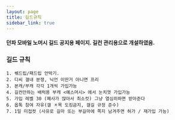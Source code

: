 ```yaml
---
layout: page
title: 길드규칙
sidebar_link: true
---
```

#### 던파 모바일 노머시 길드 공지용 페이지. 길컨 관리용으로 개설하였음.

### 길드 규칙
```
1. 쎆드립/패드립 안박기.
2. 디씨 갤내 분쟁, 닉언 이딴거 아니면 프리
3. 본캐/부캐 각각 1개씩 가입가능
4. 길컨안하는 배럭용 부캐 <예스머시> 에서 눈치껏 가입가능
5. 가입 레벨 30 (폐사가 많아서 최소컷) 그냥 열심히하면 받아준다
6. 옵톡 참여 자유(갤 ㅈ목 도킹금지, 갤길 규정 준수)
7. 1일 미접컷 (사유로 길마 또는 부길마에 쪽지 남겨주면 허가 / 재가입 가능)
```


<p class="message">
</p>
